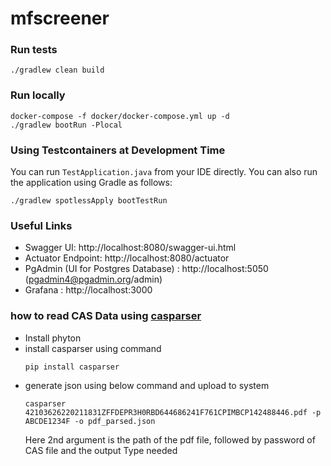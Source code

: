 # mfscreener


### Run tests

```shell
./gradlew clean build
```

### Run locally

```shell
docker-compose -f docker/docker-compose.yml up -d
./gradlew bootRun -Plocal
```

### Using Testcontainers at Development Time
You can run `TestApplication.java` from your IDE directly.
You can also run the application using Gradle as follows:

```
./gradlew spotlessApply bootTestRun
```

### Useful Links
* Swagger UI: http://localhost:8080/swagger-ui.html
* Actuator Endpoint: http://localhost:8080/actuator
* PgAdmin (UI for Postgres Database) : http://localhost:5050 (pgadmin4@pgadmin.org/admin)
* Grafana : http://localhost:3000

### how to read CAS Data using [casparser](https://pypi.org/project/casparser/)
 * Install phyton
 * install casparser using command
    ```shell
    pip install casparser
    ```
 * generate json using below command and upload to system
   ```shell
   casparser 42103626220211831ZFFDEPR3H0RBD644686241F761CPIMBCP142488446.pdf -p ABCDE1234F -o pdf_parsed.json
   ```
   Here 2nd argument is the path of the pdf file, followed by password of CAS file and the output Type needed
